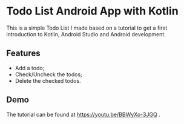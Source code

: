 
# Todo List Android App with Kotlin

This is a simple Todo List I made based on a tutorial to get a first introduction to Kotlin, Android Studio and Android development.


## Features

- Add a todo;
- Check/Uncheck the todos;
- Delete the checked todos.

  
## Demo

The tutorial can be found at https://youtu.be/BBWyXo-3JGQ .

  